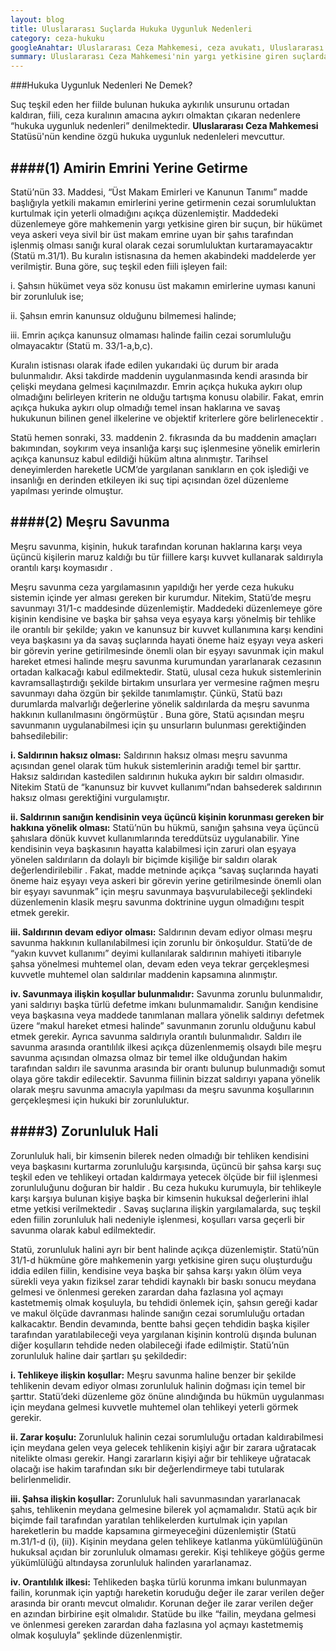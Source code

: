 ```yaml
---
layout: blog
title: Uluslararası Suçlarda Hukuka Uygunluk Nedenleri 
category: ceza-hukuku
googleAnahtar: Uluslararası Ceza Mahkemesi, ceza avukatı, Uluslararası suçlarda hukuka uygunluk nedenleri, avukat Baran Dogan, bakırköy avukat.
summary: Uluslararası Ceza Mahkemesi'nin yargı yetkisine giren suçlarda hukuka uygunluk nedenleri olan meşru savunma, amirin emrini ifa ve zorunluluk hali incelenmiştir.
---
```


###Hukuka Uygunluk Nedenleri Ne Demek?


Suç teşkil eden her fiilde bulunan hukuka aykırılık unsurunu ortadan kaldıran, fiili, ceza kuralının amacına aykırı olmaktan çıkaran nedenlere “hukuka uygunluk nedenleri” denilmektedir. **Uluslararası Ceza Mahkemesi** Statüsü'nün kendine özgü hukuka uygunluk nedenleleri mevcuttur.

####(1)	Amirin Emrini Yerine Getirme
---

Statü’nün 33. Maddesi, “Üst Makam Emirleri ve Kanunun Tanımı” madde başlığıyla yetkili makamın emirlerini yerine getirmenin cezai sorumluluktan kurtulmak için yeterli olmadığını açıkça düzenlemiştir. Maddedeki düzenlemeye göre mahkemenin yargı yetkisine giren bir suçun, bir hükümet veya askeri veya sivil bir üst makam emrine uyan bir şahıs tarafından işlenmiş olması sanığı kural olarak cezai sorumluluktan kurtaramayacaktır (Statü m.31/1). Bu kuralın istisnasına da hemen akabindeki maddelerde yer verilmiştir. Buna göre, suç teşkil eden fiili işleyen fail:	

i.  Şahsın hükümet veya söz konusu üst makamın emirlerine uyması kanuni bir zorunluluk ise;

ii. Şahsın emrin kanunsuz olduğunu bilmemesi halinde;

iii.  Emrin açıkça kanunsuz olmaması halinde failin cezai sorumluluğu olmayacaktır (Statü m. 33/1-a,b,c).

Kuralın istisnası olarak ifade edilen yukarıdaki üç durum bir arada bulunmalıdır. Aksi takdirde maddenin uygulanmasında kendi arasında bir çelişki meydana gelmesi kaçınılmazdır. Emrin açıkça hukuka aykırı olup olmadığını belirleyen kriterin ne olduğu tartışma konusu olabilir. Fakat, emrin açıkça hukuka aykırı olup olmadığı temel insan haklarına ve savaş hukukunun bilinen genel ilkelerine ve objektif kriterlere göre belirlenecektir .			

Statü hemen sonraki, 33. maddenin 2.  fıkrasında da bu maddenin amaçları bakımından, soykırım veya insanlığa karşı suç işlenmesine yönelik emirlerin açıkça kanunsuz kabul edildiği hüküm altına alınmıştır. Tarihsel deneyimlerden hareketle UCM’de yargılanan sanıkların en çok işlediği ve insanlığı en derinden etkileyen iki suç tipi açısından özel düzenleme yapılması yerinde olmuştur.

####(2) Meşru Savunma
---

Meşru savunma, kişinin, hukuk tarafından korunan haklarına karşı veya üçüncü kişilerin maruz kaldığı bu tür fiillere karşı kuvvet kullanarak saldırıyla orantılı karşı koymasıdır . 		

Meşru savunma ceza yargılamasının yapıldığı her yerde ceza hukuku sistemin içinde yer alması gereken bir kurumdur. Nitekim, Statü’de meşru savunmayı 31/1-c maddesinde düzenlemiştir. Maddedeki düzenlemeye göre kişinin kendisine ve başka bir şahsa veya eşyaya karşı yönelmiş bir tehlike ile orantılı bir şekilde; yakın ve kanunsuz bir kuvvet kullanımına karşı kendini veya başkasını ya da savaş suçlarında hayati öneme haiz eşyayı veya askeri bir görevin yerine getirilmesinde önemli olan bir eşyayı savunmak için makul hareket etmesi halinde meşru savunma kurumundan yararlanarak cezasının ortadan kalkacağı kabul edilmektedir. Statü, ulusal ceza hukuk sistemlerinin kavramsallaştırdığı şekilde birtakım unsurlara yer vermesine rağmen meşru savunmayı daha özgün bir şekilde tanımlamıştır. Çünkü, Statü bazı durumlarda malvarlığı değerlerine yönelik saldırılarda da meşru savunma hakkının kullanılmasını öngörmüştür . Buna göre, Statü açısından meşru savunmanın uygulanabilmesi için şu unsurların bulunması gerektiğinden bahsedilebilir:  

**i.	Saldırının haksız olması:** Saldırının haksız olması meşru savunma açısından genel olarak tüm hukuk sistemlerinin aradığı temel bir şarttır. Haksız saldırıdan kastedilen saldırının hukuka aykırı bir saldırı olmasıdır. Nitekim Statü de “kanunsuz bir kuvvet kullanımı”ndan bahsederek saldırının haksız olması gerektiğini vurgulamıştır.

**ii.	Saldırının sanığın kendisinin veya üçüncü kişinin korunması gereken bir hakkına yönelik olması:** Statü’nün bu hükmü, sanığın şahsına veya üçüncü şahıslara dönük kuvvet kullanımlarında tereddütsüz uygulanabilir. Yine kendisinin veya başkasının hayatta kalabilmesi için zaruri olan eşyaya yönelen saldırıların da dolaylı bir biçimde kişiliğe bir saldırı olarak değerlendirilebilir . Fakat, madde metninde açıkça “savaş suçlarında hayati öneme haiz eşyayı veya askeri bir görevin yerine getirilmesinde önemli olan bir eşyayı savunmak” için meşru savunmaya başvurulabileceği  şeklindeki düzenlemenin klasik meşru savunma doktrinine uygun olmadığını tespit etmek gerekir.

**iii.	Saldırının devam ediyor olması:** Saldırının devam ediyor olması meşru savunma hakkının kullanılabilmesi için zorunlu bir önkoşuldur. Statü’de de “yakın kuvvet kullanımı” deyimi kullanılarak saldırının mahiyeti itibarıyle şahsa yönelmesi muhtemel olan, devam eden veya tekrar gerçekleşmesi kuvvetle muhtemel olan saldırılar maddenin kapsamına alınmıştır.

**iv.	Savunmaya ilişkin koşullar bulunmalıdır:** Savunma zorunlu bulunmalıdır, yani saldırıyı başka türlü defetme imkanı bulunmamalıdır. Sanığın kendisine veya başkasına veya maddede tanımlanan mallara yönelik saldırıyı defetmek üzere “makul hareket etmesi halinde” savunmanın zorunlu olduğunu kabul etmek gerekir. Ayrıca savunma saldırıyla orantılı bulunmalıdır. Saldırı ile savunma arasında orantılılık ilkesi açıkça	düzenlenmemiş olsaydı bile meşru savunma açısından olmazsa olmaz bir temel ilke olduğundan hakim tarafından saldırı ile savunma arasında bir orantı bulunup bulunmadığı somut olaya göre takdir edilecektir. Savunma fiilinin bizzat saldırıyı yapana yönelik olarak meşru savunma amacıyla yapılması da meşru savunma koşullarının gerçekleşmesi için hukuki bir zorunluluktur.

####3)  Zorunluluk Hali  	
---
	
Zorunluluk hali, bir kimsenin bilerek neden olmadığı bir tehliken kendisini veya başkasını kurtarma zorunluluğu karşısında, üçüncü bir şahsa karşı suç teşkil eden ve tehlikeyi ortadan kaldırmaya yetecek ölçüde bir fiil işlenmesi zorunluluğunu doğuran bir haldir . Bu ceza hukuku kurumuyla, bir tehlikeyle karşı karşıya bulunan kişiye başka bir kimsenin hukuksal değerlerini ihlal etme yetkisi verilmektedir . Savaş suçlarına ilişkin yargılamalarda, suç teşkil eden fiilin zorunluluk hali nedeniyle işlenmesi, koşulları varsa geçerli bir savunma olarak kabul edilmektedir.

Statü, zorunluluk halini ayrı bir bent halinde açıkça düzenlemiştir. Statü’nün 31/1-d hükmüne göre  mahkemenin yargı yetkisine giren suçu oluşturduğu iddia edilen fiilin, kendisine veya başka bir şahsa karşı yakın ölüm veya sürekli veya yakın fiziksel zarar tehdidi kaynaklı bir baskı sonucu meydana gelmesi ve önlenmesi gereken zarardan daha fazlasına yol açmayı kastetmemiş olmak koşuluyla, bu tehdidi önlemek için, şahsın gereği kadar ve makul ölçüde davranması halinde sanığın cezai sorumluluğu ortadan kalkacaktır. Bendin devamında, bentte bahsi geçen tehdidin başka kişiler tarafından yaratılabileceği veya yargılanan kişinin kontrolü dışında bulunan diğer koşulların tehdide neden olabileceği ifade edilmiştir. Statü’nün zorunluluk haline dair şartları şu şekildedir:

**i.	Tehlikeye ilişkin koşullar:** Meşru savunma haline benzer bir şekilde tehlikenin devam ediyor olması zorunluluk halinin doğması için temel bir şarttır. Statü’deki düzenleme göz önüne alındığında bu hükmün uygulanması için meydana gelmesi kuvvetle muhtemel olan tehlikeyi yeterli görmek gerekir.

**ii.	Zarar koşulu:** Zorunluluk halinin cezai sorumluluğu ortadan kaldırabilmesi için meydana gelen veya gelecek tehlikenin kişiyi ağır bir zarara uğratacak nitelikte olması gerekir. Hangi zararların kişiyi ağır bir tehlikeye uğratacak olacağı ise hakim tarafından sıkı bir değerlendirmeye tabi tutularak belirlenmelidir.

**iii.	Şahsa ilişkin koşullar:** Zorunluluk hali savunmasından yararlanacak şahıs, tehlikenin meydana gelmesine bilerek yol açmamalıdır. Statü açık bir biçimde fail tarafından yaratılan tehlikelerden kurtulmak için yapılan hareketlerin bu madde kapsamına girmeyeceğini düzenlemiştir (Statü m.31/1-d (i), (ii)). Kişinin meydana gelen tehlikeye katlanma yükümlülüğünün hukuksal açıdan bir zorunluluk olmaması gerekir. Kişi tehlikeye göğüs germe yükümlülüğü altındaysa zorunluluk halinden yararlanamaz.

**iv.	Orantılılık ilkesi:** Tehlikeden başka türlü korunma imkanı bulunmayan failin, korunmak için yaptığı hareketin koruduğu değer ile zarar verilen değer arasında bir orantı mevcut olmalıdır. Korunan değer ile zarar verilen değer en azından birbirine eşit olmalıdır. Statüde bu ilke “failin, meydana gelmesi ve önlenmesi gereken zarardan daha fazlasına yol açmayı kastetmemiş olmak koşuluyla” şeklinde düzenlenmiştir.
